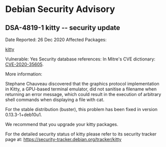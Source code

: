 
Debian Security Advisory
========================


DSA-4819-1 kitty -- security update
-----------------------------------



Date Reported:
26 Dec 2020
Affected Packages:

[kitty](https://packages.debian.org/src:kitty)

Vulnerable:
Yes
Security database references:
In Mitre's CVE dictionary: [CVE-2020-35605](https://security-tracker.debian.org/tracker/CVE-2020-35605).  

More information:

Stephane Chauveau discovered that the graphics protocol implementation in
Kitty, a GPU-based terminal emulator, did not sanitise a filename when
returning an error message, which could result in the execution of
arbitrary shell commands when displaying a file with cat.


For the stable distribution (buster), this problem has been fixed in
version 0.13.3-1+deb10u1.


We recommend that you upgrade your kitty packages.


For the detailed security status of kitty please refer to
its security tracker page at:
<https://security-tracker.debian.org/tracker/kitty>





